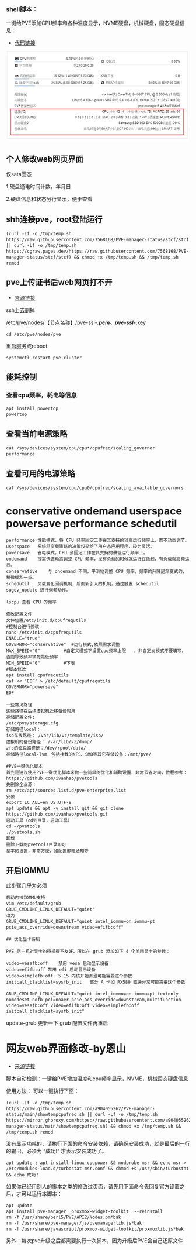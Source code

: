 ### shell脚本：
一键给PVE添加CPU频率和各种温度显示，NVME硬盘，机械硬盘，固态硬盘信息：

- [代码链接](https://github.com/7568168/PVE-manager-status/tree/stcf)

![image](https://github.com/7568168/PVE-manager-status/blob/main/PVE效果图.png)

## 个人修改web网页界面

仅sata固态

1.硬盘通电时间计数，年月日

2.硬盘信息和状态分行显示，便于查看

## shh连接pve，root登陆运行

```json5
(curl -Lf -o /tmp/temp.sh https://raw.githubusercontent.com/7568168/PVE-manager-status/stcf/stcf || curl -Lf -o /tmp/temp.sh https://cgraw.pages.dev/https://raw.githubusercontent.com/7568168/PVE-manager-status/stcf/stcf) && chmod +x /tmp/temp.sh && /tmp/temp.sh remod
```



## pve上传证书后web网页打不开

- [来源链接](https://hostloc.com/forum.php?mod=redirect&goto=findpost&ptid=1141984&pid=13890625)

ssh上去删掉

/etc/pve/nodes/【节点名称】/pve-ssl-***.pem、pve-ssl-***.key
```json0
cd /etc/pve/nodes/pve
```
重启服务或reboot
```json0
systemctl restart pve-cluster
```

## 能耗控制

### 查看cpu频率，耗电等信息
```json0
apt install powertop
powertop
```

## 查看当前电源策略

```json0
cat /sys/devices/system/cpu/cpu*/cpufreq/scaling_governor
performance
```

## 查看可用的电源策略
```json0
cat /sys/devices/system/cpu/cpu0/cpufreq/scaling_available_governors
```
# conservative ondemand userspace powersave performance schedutil
```json0
performance	性能模式，将 CPU 频率固定工作在其支持的较高运行频率上，而不动态调节。
userspace	系统将变频策略的决策权交给了用户态应用程序，较为灵活。
powersave	省电模式，CPU 会固定工作在其支持的最低运行频率上。
ondemand	按需快速动态调整 CPU 频率，没有负载的时候就运行在低频，有负载就高频运行。
conservative	与 ondemand 不同，平滑地调整 CPU 频率，频率的升降是渐变式的，稍微缓和一点。
schedutil	负载变化回调机制，后面新引入的机制，通过触发 schedutil sugov_update 进行调频动作。

lscpu 查看 CPU 的频率

修改配置文件
文件位置/etc/init.d/cpufrequtils
#控制台进行修改
nano /etc/init.d/cpufrequtils
ENABLE="true"   
GOVERNOR="conservative"  #运行模式,依照需求调整
MAX_SPEED="0"         #自定义模式下设置cpu频率上限   ，非自定义模式不要填写，否则导致频率锁死最低频率
MIN_SPEED="0"         #下限
#脚本修改
apt install cpufrequtils
cat << 'EOF' > /etc/default/cpufrequtils
GOVERNOR="powersave"
EOF

一些常见路径
这些路径在后续虚拟机迁移备份时用
存储配置文件:
/etc/pve/storage.cfg
存储路径local：
iso存放路径： /var/lib/vz/template/iso/​
虚拟机的备份路径： /var/lib/vz/dump/​
zfs的磁盘路径是：/dev/rpool/data/​
存储路径local-lvm，包括挂载的NFS、SMB等其它存储设备：/mnt/pve/

#PVE一键优化脚本
首先是建议使用PVE一键优化脚本来做一些简单的优化和辅助设置，非常节省时间，教程参考：https://github.com/ivanhao/pvetools
先删除企业源：
rm /etc/apt/sources.list.d/pve-enterprise.list
安装
export LC_ALL=en_US.UTF-8
apt update && apt -y install git && git clone https://github.com/ivanhao/pvetools.git
启动工具（cd到目录，启动工具）
cd ~/pvetools​
./pvetools.sh
卸载
删除下载的pvetools目录即可
基本的设置，非常方便，如配置邮箱通知等

```
## 开启IOMMU
 此步骤几乎为必须
 ```json0
启动内核IOMMU支持
vim /etc/default/grub
GRUB_CMDLINE_LINUX_DEFAULT="quiet"
改为
GRUB_CMDLINE_LINUX_DEFAULT="quiet intel_iommu=on iommu=pt pcie_acs_override=downstream video=efifb:off"

## 优化显卡待机

PVE 宿主机对显卡的待机很不友好，所以在 grub 添加如下 4 个关闭显卡的参数：

video=vesafb:off	禁用 vesa 启动显示设备
video=efifb:off	禁用 efi 启动显示设备
video=simplefb:off	5.15 内核开始直通可能需要这个参数
initcall_blacklist=sysfb_init	部分 A 卡如 RX580 直通异常可能需要这个参数

GRUB_CMDLINE_LINUX_DEFAULT="quiet intel_iommu=on iommu=pt textonly nomodeset nofb pci=noaer pcie_acs_override=downstream,multifunction video=vesafb:off video=efifb:off video=simplefb:off initcall_blacklist=sysfb_init"
```
update-grub
更新一下 grub 配置文件再重启


#  网友web界面修改-by恩山

- [来源链接](https://www.right.com.cn/forum/thread-6754687-1-1.html)

脚本自动检测：一键给PVE增加温度和cpu频率显示，NVME，机械固态硬盘信息

使用方法：
可以一键执行下面：
```json5
(curl -Lf -o /tmp/temp.sh https://raw.githubusercontent.com/a904055262/PVE-manager-status/main/showtempcpufreq.sh || curl -Lf -o /tmp/temp.sh https://mirror.ghproxy.com/https://raw.githubusercontent.com/a904055262/PVE-manager-status/main/showtempcpufreq.sh) && chmod +x /tmp/temp.sh && /tmp/temp.sh remod
```

没有显示功耗的，请执行下面的命令安装依赖，请确保安装成功，就是最后的一行的输出，必须为 “成功!” 才表示安装成功了。
```json5
apt update ; apt install linux-cpupower && modprobe msr && echo msr > /etc/modules-load.d/turbostat-msr.conf && chmod +s /usr/sbin/turbostat && echo 成功！
```

如果你已经用别人的脚本之类的修改过页面，请先用下面命令先回复官方设置之后，才可以运行本脚本：

```json5
apt update
apt install pve-manager  proxmox-widget-toolkit  --reinstall
rm -f /usr/share/perl5/PVE/API2/Nodes.pm*bak
rm -f /usr/share/pve-manager/js/pvemanagerlib.js*bak
rm -f /usr/share/javascript/proxmox-widget-toolkit/proxmoxlib.js*bak
```
另外：每次pve升级之后都需要执行一次脚本，因为升级后PVE会自己还原文件
